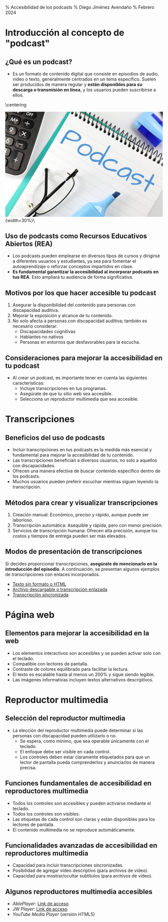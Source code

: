 % Accesibilidad de los podcasts
% Diego Jiménez Avendaño
% Febrero 2024

# Introducción al concepto de "podcast"

## ¿Qué es un podcast? 

* Es un formato de contenido digital que consiste en episodios de audio, video o texto, generalmente centrados en un tema específico. Suelen ser producidos de manera regular y **están disponibles para su descarga o transmisión en línea**, y los usuarios pueden suscribirse a ellos.

\centering

![Podcast](podcast.jpg){width=30%}\ 

## Uso de podcasts como Recursos Educativos Abiertos (REA)

* Los podcasts pueden emplearse en diversos tipos de cursos y dirigirse a diferentes usuarios y estudiantes, ya sea para fomentar el autoaprendizaje o reforzar conceptos impartidos en clase.
* **Es fundamental garantizar la accesibilidad al incorporar podcasts en tus REA**. Esto ampliará tu audiencia de forma significativa.

## Motivos por los que hacer accesible tu podcast

1. Asegurar la disponibilidad del contenido para personas con discapacidad auditiva.
2. Mejorar la exposición y alcance de tu contenido.
3. No solo afecta a personas con discapacidad auditiva; también es necesario considerar:
	- Discapacidades cognitivas
	- Hablantes no nativos
	- Personas en entornos que desfavorables para la escucha.

## Consideraciones para mejorar la accesibilidad en tu podcast
* Al crear un podcast, es importante tener en cuenta las siguientes características:
	- Incluye transcripciones en tus programas.
	- Asegúrate de que tu sitio web sea accesible.
	- Selecciona un reproductor multimedia que sea accesible.

# Transcripciones 

## Beneficios del uso de podcasts

* Incluir transcripciones en tus podcasts es la medida más esencial y fundamental para mejorar la accesibilidad de tu contenido.
* Las transcripciones benefician a diversos usuarios, no solo a aquellos con discapacidades.
* Ofrecen una manera efectiva de buscar contenido específico dentro de los podcasts.
* Muchos usuarios pueden preferir escuchar mientras siguen leyendo la transcripción.

## Métodos para crear y visualizar transcripciones

1. Creación manual: Económico, preciso y rápido, aunque puede ser laborioso.
2. Transcripción automática: Asequible y rápida, pero con menor precisión. 
3. Servicios de transcripción humana: Ofrecen alta precisión, aunque los costos y tiempos de entrega pueden ser más elevados.
	
## Modos de presentación de transcripciones 

Si decides proporcionar transcripciones, **asegúrate de mencionarlo en la introducción del episodio**. A continuación, se presentan algunos ejemplos de transcripciones con enlaces incorporados.

* [Texto sin formato o HTML](https://a11yrules.com/podcast/gaad-2018-special/)
* [Archivo descargable o transcripción enlazada](http://5by5.tv/bigwebshow/176)
* [Transcripción sincronizada](https://gretta.com/hanselminutes/)

# Página web

## Elementos para mejorar la accesibilidad en la web

* Los elementos interactivos  son accesibles y se pueden activar solo con el teclado.
* Compatible con lectores de pantalla.
* Contraste de colores equilibrado para facilitar la lectura.
* El texto es escalable hasta al menos un 200% y sigue siendo legible.
* Las imágenes informativas incluyen textos alternativos descriptivos.

# Reproductor multimedia 

## Selección del reproductor multimedia
* La elección del reproductor multimedia puede determinar si las personas con discapacidad pueden utilizarlo o no.
	- Se espera, como mínimo, que sea operable únicamente con el teclado.
	- El enfoque debe ser visible en cada control. 
	- Los controles deben estar claramente etiquetados para que un lector de pantalla pueda comprenderlos y anunciarlos de manera precisa.

## Funciones fundamentales de accesibilidad en reproductores multimedia
- Todos los controles son accesibles y pueden activarse mediante el teclado.
- Todos los controles son visibles.
- Las etiquetas de cada control son claras y están disponibles para los lectores de pantalla.
- El contenido multimedia no se reproduce automáticamente.

## Funcionalidades avanzadas de accesibilidad en reproductores multimedia

- Capacidad para incluir transcripciones sincronizadas.
- Posibilidad de agregar vídeo descriptivo (para archivos de vídeo).
- Capacidad para mostrar/ocultar subtítulos (para archivos de vídeo).

## Algunos reproductores multimedia accesibles
- *AblePlayer*: [Link de acceso](https://ableplayer.github.io/ableplayer/)
- *JW Player*: [Link de acceso](https://jwplayer.com/)
- *YouTube Media Player* (versión HTML5) 



